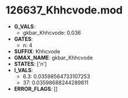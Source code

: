 # 126637_Khhcvode.mod

- **G_VALS**:
  - gkbar_Khhcvode: 0.036
- **GATES**:
  - n: 4
- **SUFFIX**: Khhcvode
- **GMAX_NAME**: gkbar_Khhcvode
- **STATES**: ['n']
- **I_VALS**:
  - 6.3: 0.03598564733107253
  - 37: 0.03598688244289811
- **ERROR_FLAGS**: []
